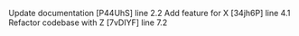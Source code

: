 Update documentation [P44UhS] line 2.2
Add feature for X [34jh6P] line 4.1
Refactor codebase with Z [7vDIYF] line 7.2
